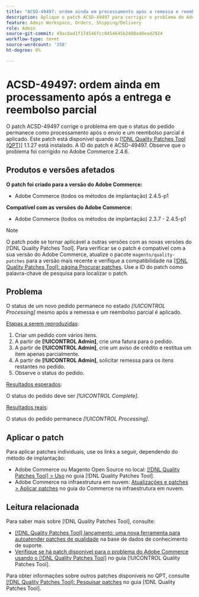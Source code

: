 ```yaml
---
title: "ACSD-49497: ordem ainda em processamento após a remessa e reembolso parcial"
description: Aplique o patch ACSD-49497 para corrigir o problema do Adobe Commerce em que o status do pedido permanece como processamento após a entrega e um reembolso parcial é aplicado.
feature: Admin Workspace, Orders, Shipping/Delivery
role: Admin
source-git-commit: 49ac8ad1f174546fcc0454645b2480a40ead2924
workflow-type: tm+mt
source-wordcount: '358'
ht-degree: 0%

---
```


# ACSD-49497: ordem ainda em processamento após a entrega e reembolso parcial

O patch ACSD-49497 corrige o problema em que o status do pedido permanece como processamento após o envio e um reembolso parcial é aplicado. Este patch está disponível quando o [[!DNL Quality Patches Tool (QPT)]](https://experienceleague.adobe.com/en/docs/commerce-knowledge-base/kb/announcements/commerce-announcements/magento-quality-patches-released-new-tool-to-self-serve-quality-patches) 1.1.27 está instalado. A ID do patch é ACSD-49497. Observe que o problema foi corrigido no Adobe Commerce 2.4.6.

## Produtos e versões afetados

**O patch foi criado para a versão do Adobe Commerce:**

* Adobe Commerce (todos os métodos de implantação) 2.4.5-p1

**Compatível com as versões do Adobe Commerce:**

* Adobe Commerce (todos os métodos de implantação) 2.3.7 - 2.4.5-p1

>[!NOTE]
>
>O patch pode se tornar aplicável a outras versões com as novas versões do [!DNL Quality Patches Tool]. Para verificar se o patch é compatível com a sua versão do Adobe Commerce, atualize o pacote `magento/quality-patches` para a versão mais recente e verifique a compatibilidade na [[!DNL Quality Patches Tool]: página Procurar patches](https://experienceleague.adobe.com/tools/commerce-quality-patches/index.html). Use a ID do patch como palavra-chave de pesquisa para localizar o patch.

## Problema

O status de um novo pedido permanece no estado *[!UICONTROL Processing]* mesmo após a remessa e um reembolso parcial é aplicado.

<u>Etapas a serem reproduzidas</u>:

1. Criar um pedido com vários itens.
1. A partir de **[!UICONTROL Admin]**, crie uma fatura para o pedido.
1. A partir de **[!UICONTROL Admin]**, crie um aviso de crédito e restitua um item apenas parcialmente.
1. A partir de **[!UICONTROL Admin]**, solicitar remessa para os itens restantes no pedido.
1. Observe o status do pedido.

<u>Resultados esperados</u>:

O status do pedido deve ser *[!UICONTROL Complete]*.

<u>Resultados reais</u>:

O status do pedido permanece *[!UICONTROL Processing]*.

## Aplicar o patch

Para aplicar patches individuais, use os links a seguir, dependendo do método de implantação:

* Adobe Commerce ou Magento Open Source no local: [[!DNL Quality Patches Tool] > Uso](https://experienceleague.adobe.com/docs/commerce-operations/tools/quality-patches-tool/usage.html) no guia [!DNL Quality Patches Tool].
* Adobe Commerce na infraestrutura em nuvem: [Atualizações e patches > Aplicar patches](https://experienceleague.adobe.com/docs/commerce-cloud-service/user-guide/develop/upgrade/apply-patches.html) no guia do Commerce na infraestrutura em nuvem.

## Leitura relacionada

Para saber mais sobre [!DNL Quality Patches Tool], consulte:

* [[!DNL Quality Patches Tool] lançamento: uma nova ferramenta para autoatender patches de qualidade](https://experienceleague.adobe.com/en/docs/commerce-knowledge-base/kb/announcements/commerce-announcements/magento-quality-patches-released-new-tool-to-self-serve-quality-patches) na base de dados de conhecimento de suporte.
* [Verifique se há patch disponível para o problema do Adobe Commerce usando o  [!DNL Quality Patches Tool]](/help/tools/quality-patches-tool/patches-available-in-qpt/check-patch-for-magento-issue-with-magento-quality-patches.md) no guia [!UICONTROL Quality Patches Tool].


Para obter informações sobre outros patches disponíveis no QPT, consulte [[!DNL Quality Patches Tool]: Pesquisar patches](https://experienceleague.adobe.com/tools/commerce-quality-patches/index.html) no guia [!DNL Quality Patches Tool].
